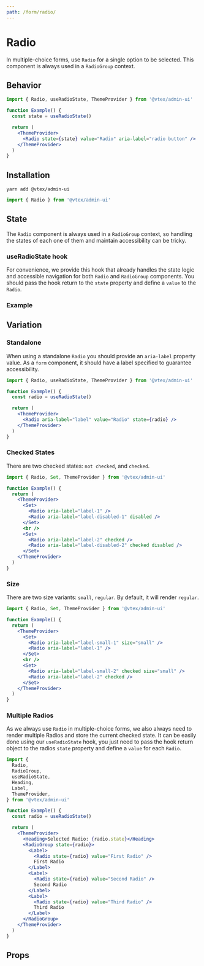```yaml
---
path: /form/radio/
---
```


# Radio

In multiple-choice forms, use `Radio` for a single option to be selected. This component is always used in a `RadioGroup` context.

## Behavior

```jsx
import { Radio, useRadioState, ThemeProvider } from '@vtex/admin-ui'

function Example() {
  const state = useRadioState()

  return (
    <ThemeProvider>
      <Radio state={state} value="Radio" aria-label="radio button" />
    </ThemeProvider>
  )
}
```

## Installation

```static
yarn add @vtex/admin-ui
```

```jsx static
import { Radio } from '@vtex/admin-ui'
```

## State

The `Radio` component is always used in a `RadioGroup` context, so handling the states of each one of them and maintain accessibility can be tricky.

### useRadioState hook

For convenience, we provide this hook that already handles the state logic and accessible navigation for both `Radio` and `RadioGroup` components. You should pass the hook return to the `state` property and define a `value` to the `Radio`.

### Example

## Variation

### Standalone

When using a standalone `Radio` you should provide an `aria-label` property value. As a `form` component, it should have a label specified to guarantee accessibility.

```jsx
import { Radio, useRadioState, ThemeProvider } from '@vtex/admin-ui'

function Example() {
  const radio = useRadioState()

  return (
    <ThemeProvider>
      <Radio aria-label="label" value="Radio" state={radio} />
    </ThemeProvider>
  )
}
```

### Checked States

There are two checked states: `not checked`, and `checked`.

```jsx
import { Radio, Set, ThemeProvider } from '@vtex/admin-ui'

function Example() {
  return (
    <ThemeProvider>
      <Set>
        <Radio aria-label="label-1" />
        <Radio aria-label="label-disabled-1" disabled />
      </Set>
      <br />
      <Set>
        <Radio aria-label="label-2" checked />
        <Radio aria-label="label-disabled-2" checked disabled />
      </Set>
    </ThemeProvider>
  )
}
```

### Size

There are two size variants: `small`, `regular`. By default, it will render `regular`.

```jsx
import { Radio, Set, ThemeProvider } from '@vtex/admin-ui'

function Example() {
  return (
    <ThemeProvider>
      <Set>
        <Radio aria-label="label-small-1" size="small" />
        <Radio aria-label="label-1" />
      </Set>
      <br />
      <Set>
        <Radio aria-label="label-small-2" checked size="small" />
        <Radio aria-label="label-2" checked />
      </Set>
    </ThemeProvider>
  )
}
```

### Multiple Radios

As we always use `Radio` in multiple-choice forms, we also always need to render multiple Radios and store the current checked state. It can be easily done using our `useRadioState` hook, you just need to pass the hook return object to the radios `state` property and define a `value` for each `Radio`.

```jsx
import {
  Radio,
  RadioGroup,
  useRadioState,
  Heading,
  Label,
  ThemeProvider,
} from '@vtex/admin-ui'

function Example() {
  const radio = useRadioState()

  return (
    <ThemeProvider>
      <Heading>Selected Radio: {radio.state}</Heading>
      <RadioGroup state={radio}>
        <Label>
          <Radio state={radio} value="First Radio" />
          First Radio
        </Label>
        <Label>
          <Radio state={radio} value="Second Radio" />
          Second Radio
        </Label>
        <Label>
          <Radio state={radio} value="Third Radio" />
          Third Radio
        </Label>
      </RadioGroup>
    </ThemeProvider>
  )
}
```

## Props

<proptypes heading="Radio" component="Radio" />
